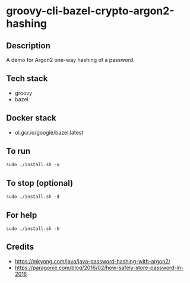 # groovy-cli-bazel-crypto-argon2-hashing

## Description
A demo for Argon2 one-way hashing of
a password.

## Tech stack
- groovy
- bazel

## Docker stack
- ol.gcr.io/google/bazel:latest

## To run
`sudo ./install.sh -u`

## To stop (optional)
`sudo ./install.sh -d`

## For help
`sudo ./install.sh -h`

## Credits
- https://mkyong.com/java/java-password-hashing-with-argon2/
- https://paragonie.com/blog/2016/02/how-safely-store-password-in-2016
